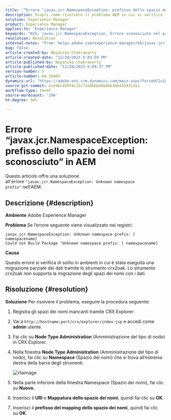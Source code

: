 ```yaml
---
title: '“Errore ‘javax.jcr.NamespaceException: prefisso dello spazio dei nomi sconosciuto’ in AEM”'
description: Scopri come risolvere il problema AEM in cui si verifica l’errore javax.jcr.NamespaceException Unknown namespace prefix (Prefisso dello spazio dei nomi sconosciuto).
solution: Experience Manager
product: Experience Manager
applies-to: "Experience Manager"
keywords: "KCS, javax.jcr.NamespaceException, Errore sconosciuto nel prefisso dello spazio dei nomi, AEM, Adobe Experience Manager, risoluzione dei problemi"
resolution: Resolution
internal-notes: "From: helpx.adobe.com/experience-manager/kb/javax-jcr-NamespaceException-Unknown-namespace-prefix-error-in-AEM.html"
bug: false
article-created-by: Nayanika Chakravarty
article-created-date: "11/28/2023 6:03:59 PM"
article-published-by: Nayanika Chakravarty
article-published-date: "11/28/2023 6:09:37 PM"
version-number: 5
article-number: KA-16465
dynamics-url: "https://adobe-ent.crm.dynamics.com/main.aspx?forceUCI=1&pagetype=entityrecord&etn=knowledgearticle&id=3a02fe7c-188e-ee11-8179-6045bd006b3d"
source-git-commit: ece96cd59f4c21c73a9bbb4bb6bb3b64354313a1
workflow-type: tm+mt
source-wordcount: '194'
ht-degree: 56%

---
```


# Errore “javax.jcr.NamespaceException: prefisso dello spazio dei nomi sconosciuto” in AEM


Questo articolo offre una soluzione all&#39;errore `"javax.jcr.NamespaceException: Unknown namespace prefix"` nell&#39;AEM.

## Descrizione {#description}


<b>Ambiente</b>
Adobe Experience Manager

<b>Problema</b>
Se l’errore seguente viene visualizzato nei registri:


```
javax.jcr.NamespaceException: Unknown namespace prefix: [ namespacename] 
Could not Build Package "Unknown namespace prefix: [ namespacename]
```


<b>Causa</b>

Questo errore si verifica di solito in ambienti in cui è stata eseguita una migrazione parziale dei dati tramite lo strumento crx2oak.
Lo strumento crx2oak non supporta la migrazione degli spazi dei nomi con i dati.


## Risoluzione {#resolution}


<b>Soluzione</b>
Per risolvere il problema, eseguire la procedura seguente:

1. Registra gli spazi dei nomi mancanti tramite CRX Explorer:
2. Vai a `http://hostname:port/crx/explorer/index.jsp` e accedi come <b>admin</b> utente.
3. Fai clic su <b>Node Type Administration</b> (Amministrazione del tipo di nodo) in CRX Explorer.
4. Nella finestra <b>Node Type Administration</b> (Amministrazione del tipo di nodo), fai clic su <b>Namespace</b> (Spazio dei nomi) che si trova all’estrema destra della barra degli strumenti.

   ![rtaimage](https://helpx.adobe.com/content/dam/help/en/experience-manager/kb/javax-jcr-NamespaceException-Unknown-namespace-prefix-error-in-AEM/_jcr_content/main-pars/procedure/proc_par/step_2/step_par/image/rtaimage.png "rtaimage")


5. Nella parte inferiore della finestra Namespace (Spazio dei nomi), fai clic su <b>Nuovo.</b>
6. Inserisci il <b>URI</b> e <b>Mappatura dello spazio dei nomi</b>, quindi fai clic su <b>OK</b>.
7. Inserisci il <b>prefisso del mapping dello spazio dei nomi</b>, quindi fai clic su <b>OK</b>.

